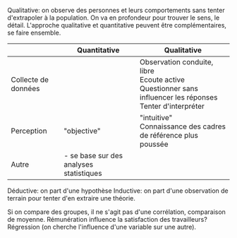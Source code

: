 Qualitative: on observe des personnes et leurs comportements sans tenter d'extrapoler à la population. On va en profondeur pour trouver le sens, le détail.
L'approche qualitative et quantitative peuvent être complémentaires, se faire ensemble.


|                     | Quantitative                            | Qualitative                                                                                                      |
| ------------------- | --------------------------------------- | ---------------------------------------------------------------------------------------------------------------- |
| Collecte de données |                                         | Observation conduite, libre<br>Ecoute active<br>Questionner sans influencer les réponses<br>Tenter d'interpréter |
| Perception          | "objective"                             | "intuitive"<br>Connaissance des cadres de référence plus poussée                                                 |
| Autre               | - se base sur des analyses statistiques |                                                                                                                  |
Déductive: on part d'une hypothèse
Inductive: on part d'une observation de terrain pour tenter d'en extraire une théorie.

Si on compare des groupes, il ne s'agit pas d'une corrélation, comparaison de moyenne.
Rémunération influence la satisfaction des travailleurs? Régression (on cherche l'influence d'une variable sur une autre).